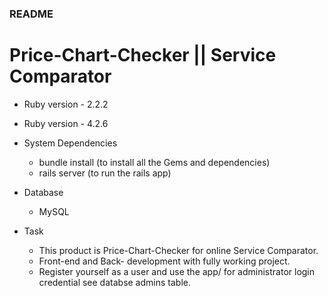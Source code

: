 ### README

# Price-Chart-Checker || Service Comparator

* Ruby version - 2.2.2

* Ruby version - 4.2.6

* System Dependencies
  - bundle install (to install all the Gems and dependencies)
  - rails server (to run the rails app)

* Database
  - MySQL

 * Task
  
   - This product is Price-Chart-Checker for online Service Comparator.
   - Front-end and Back- development with fully working project.
   - Register yourself as a user and use the app/ for administrator login credential see databse admins table.
